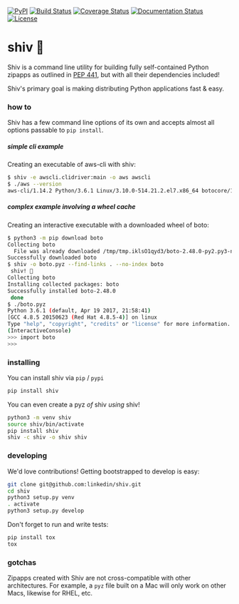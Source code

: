 [![PyPI](https://img.shields.io/pypi/v/shiv.svg)](https://pypi.python.org/pypi/shiv)
[![Build Status](https://travis-ci.org/linkedin/shiv.svg?branch=master)](https://travis-ci.org/linkedin/shiv)
[![Coverage Status](https://coveralls.io/repos/github/linkedin/shiv/badge.svg)](https://coveralls.io/github/linkedin/shiv)
[![Documentation Status](https://readthedocs.org/projects/shiv/badge/?version=latest)](http://shiv.readthedocs.io/en/latest/?badge=latest)
[![License](https://img.shields.io/badge/License-BSD%202--Clause-orange.svg)](https://opensource.org/licenses/BSD-2-Clause)

# shiv 🔪
Shiv is a command line utility for building fully self-contained Python zipapps as outlined in [PEP 441](http://legacy.python.org/dev/peps/pep-0441/), but with all their dependencies included!

Shiv's primary goal is making distributing Python applications fast & easy.

### how to

Shiv has a few command line options of its own and accepts almost all options passable to `pip install`.

##### simple cli example

Creating an executable of aws-cli with shiv:

```sh
$ shiv -e awscli.clidriver:main -o aws awscli
$ ./aws --version
aws-cli/1.14.2 Python/3.6.1 Linux/3.10.0-514.21.2.el7.x86_64 botocore/1.8.6
```

##### complex example involving a wheel cache

Creating an interactive executable with a downloaded wheel of boto:

```sh
$ python3 -m pip download boto
Collecting boto
  File was already downloaded /tmp/tmp.iklsO1qyd3/boto-2.48.0-py2.py3-none-any.whl
Successfully downloaded boto
$ shiv -o boto.pyz --find-links . --no-index boto
 shiv! 🔪
Collecting boto
Installing collected packages: boto
Successfully installed boto-2.48.0
 done
$ ./boto.pyz
Python 3.6.1 (default, Apr 19 2017, 21:58:41)
[GCC 4.8.5 20150623 (Red Hat 4.8.5-4)] on linux
Type "help", "copyright", "credits" or "license" for more information.
(InteractiveConsole)
>>> import boto
>>>
```

### installing

You can install shiv via `pip` / `pypi`

```sh
pip install shiv
```

You can even create a pyz _of_ shiv _using_ shiv!

```sh
python3 -m venv shiv
source shiv/bin/activate
pip install shiv
shiv -c shiv -o shiv shiv
```

### developing

We'd love contributions! Getting bootstrapped to develop is easy:

```sh
git clone git@github.com:linkedin/shiv.git
cd shiv
python3 setup.py venv
. activate
python3 setup.py develop
```

Don't forget to run and write tests:

```sh
pip install tox
tox
```

### gotchas

Zipapps created with Shiv are not cross-compatible with other architectures. For example, a `pyz` file built on a Mac will only work on other Macs, likewise for RHEL, etc.
